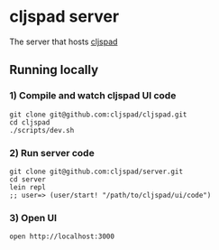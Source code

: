 # cljspad server

The server that hosts [cljspad](https://github.com/cljspad/cljspad)

## Running locally 

### 1) Compile and watch cljspad UI code 

```
git clone git@github.com:cljspad/cljspad.git
cd cljspad
./scripts/dev.sh
```

### 2) Run server code
``` 
git clone git@github.com:cljspad/server.git
cd server
lein repl
;; user=> (user/start! "/path/to/cljspad/ui/code")
```

### 3) Open UI

``` 
open http://localhost:3000
```
